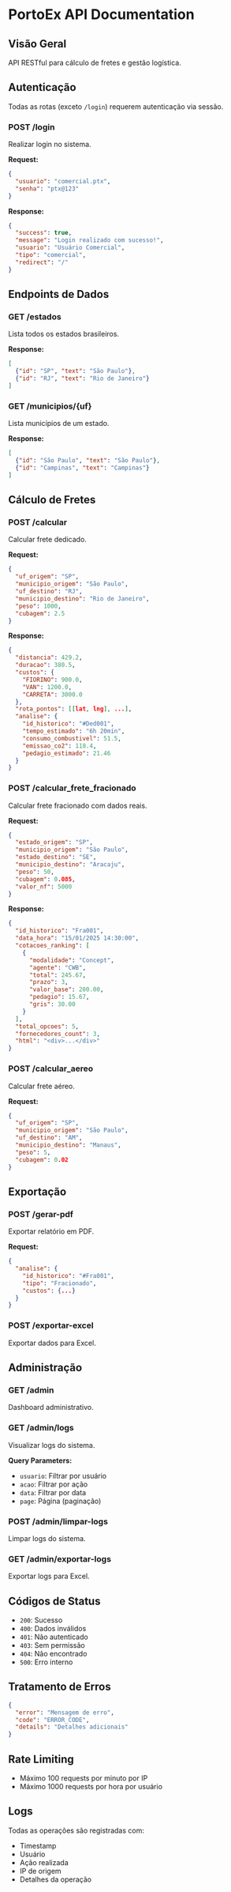 # PortoEx API Documentation

## Visão Geral
API RESTful para cálculo de fretes e gestão logística.

## Autenticação

Todas as rotas (exceto `/login`) requerem autenticação via sessão.

### POST /login
Realizar login no sistema.

**Request:**
```json
{
  "usuario": "comercial.ptx",
  "senha": "ptx@123"
}
```

**Response:**
```json
{
  "success": true,
  "message": "Login realizado com sucesso!",
  "usuario": "Usuário Comercial",
  "tipo": "comercial",
  "redirect": "/"
}
```

## Endpoints de Dados

### GET /estados
Lista todos os estados brasileiros.

**Response:**
```json
[
  {"id": "SP", "text": "São Paulo"},
  {"id": "RJ", "text": "Rio de Janeiro"}
]
```

### GET /municipios/{uf}
Lista municípios de um estado.

**Response:**
```json
[
  {"id": "São Paulo", "text": "São Paulo"},
  {"id": "Campinas", "text": "Campinas"}
]
```

## Cálculo de Fretes

### POST /calcular
Calcular frete dedicado.

**Request:**
```json
{
  "uf_origem": "SP",
  "municipio_origem": "São Paulo",
  "uf_destino": "RJ", 
  "municipio_destino": "Rio de Janeiro",
  "peso": 1000,
  "cubagem": 2.5
}
```

**Response:**
```json
{
  "distancia": 429.2,
  "duracao": 380.5,
  "custos": {
    "FIORINO": 900.0,
    "VAN": 1200.0,
    "CARRETA": 3000.0
  },
  "rota_pontos": [[lat, lng], ...],
  "analise": {
    "id_historico": "#Ded001",
    "tempo_estimado": "6h 20min",
    "consumo_combustivel": 51.5,
    "emissao_co2": 118.4,
    "pedagio_estimado": 21.46
  }
}
```

### POST /calcular_frete_fracionado
Calcular frete fracionado com dados reais.

**Request:**
```json
{
  "estado_origem": "SP",
  "municipio_origem": "São Paulo",
  "estado_destino": "SE",
  "municipio_destino": "Aracaju", 
  "peso": 50,
  "cubagem": 0.085,
  "valor_nf": 5000
}
```

**Response:**
```json
{
  "id_historico": "Fra001",
  "data_hora": "15/01/2025 14:30:00",
  "cotacoes_ranking": [
    {
      "modalidade": "Concept",
      "agente": "CWB",
      "total": 245.67,
      "prazo": 3,
      "valor_base": 200.00,
      "pedagio": 15.67,
      "gris": 30.00
    }
  ],
  "total_opcoes": 5,
  "fornecedores_count": 3,
  "html": "<div>...</div>"
}
```

### POST /calcular_aereo
Calcular frete aéreo.

**Request:**
```json
{
  "uf_origem": "SP",
  "municipio_origem": "São Paulo",
  "uf_destino": "AM",
  "municipio_destino": "Manaus",
  "peso": 5,
  "cubagem": 0.02
}
```

## Exportação

### POST /gerar-pdf
Exportar relatório em PDF.

**Request:**
```json
{
  "analise": {
    "id_historico": "#Fra001",
    "tipo": "Fracionado",
    "custos": {...}
  }
}
```

### POST /exportar-excel
Exportar dados para Excel.

## Administração

### GET /admin
Dashboard administrativo.

### GET /admin/logs
Visualizar logs do sistema.

**Query Parameters:**
- `usuario`: Filtrar por usuário
- `acao`: Filtrar por ação
- `data`: Filtrar por data
- `page`: Página (paginação)

### POST /admin/limpar-logs
Limpar logs do sistema.

### GET /admin/exportar-logs
Exportar logs para Excel.

## Códigos de Status

- `200`: Sucesso
- `400`: Dados inválidos
- `401`: Não autenticado
- `403`: Sem permissão
- `404`: Não encontrado
- `500`: Erro interno

## Tratamento de Erros

```json
{
  "error": "Mensagem de erro",
  "code": "ERROR_CODE",
  "details": "Detalhes adicionais"
}
```

## Rate Limiting

- Máximo 100 requests por minuto por IP
- Máximo 1000 requests por hora por usuário

## Logs

Todas as operações são registradas com:
- Timestamp
- Usuário
- Ação realizada
- IP de origem
- Detalhes da operação 